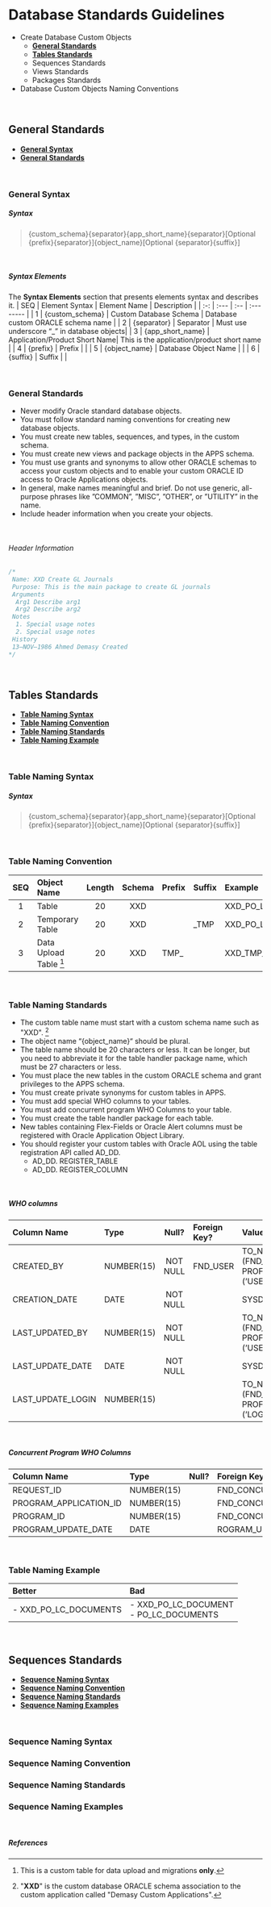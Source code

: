 # Database Standards Guidelines

- Create Database Custom Objects
  - <a href="#general-standards">**General Standards**</a>
  - <a href="#tables-standards">**Tables Standards**</a>
  - Sequences Standards
  - Views Standards
  - Packages Standards
- Database Custom Objects Naming Conventions

<br>

## General Standards

- <a href="#general-syntax">**General Syntax**</a>
- <a href="#">**General Standards**</a>

<br>

### General Syntax


##### Syntax 

> {custom_schema}{separator}{app_short_name}{separator}[Optional {prefix}{separator}]{object_name}[Optional {separator}{suffix}]

<br>

##### Syntax Elements
The **Syntax Elements** section that presents elements syntax and describes it.
 | SEQ | Element Syntax    | Element Name                  | Description |
 | :-: | :---              | :--                           | :--------   |
 | 1   | {custom_schema}   | Custom Database Schema        | Database custom ORACLE schema name |
 | 2   | {separator}       | Separator                     | Must use underscore “_” in database objects|
 | 3   | {app_short_name}  | Application/Product Short Name| This is the application/product short name |
 | 4   | {prefix}          | Prefix                        |  |
 | 5   | {object_name}     | Database Object Name          |  |
 | 6   | {suffix}          | Suffix                        |  |

<br>

### General Standards

- Never modify Oracle standard database objects.
- You must follow standard naming conventions for creating new database objects.
- You must create new tables, sequences, and types, in the custom schema.
- You must create new views and package objects in the APPS schema.
- You must use grants and synonyms to allow other ORACLE schemas to access your custom objects and to enable your custom ORACLE ID access to Oracle Applications objects.
- In general, make names meaningful and brief. Do not use generic, all-purpose phrases like ”COMMON”, ”MISC”, ”OTHER”, or ”UTILITY” in the name.
- Include header information when you create your objects.

<br>

###### Header Information

```SQL
/*
 Name: XXD Create GL Journals
 Purpose: This is the main package to create GL journals
 Arguments
  Arg1 Describe arg1
  Arg2 Describe arg2
 Notes
  1. Special usage notes
  2. Special usage notes
 History
 13–NOV–1986 Ahmed Demasy Created
*/
```

<br>

## Tables Standards

- <a href="#table-naming-syntax">**Table Naming Syntax**</a>
- <a href="#table-naming-convention">**Table Naming Convention**</a>
- <a href="#table-naming-standards">**Table Naming Standards**</a>
- <a href="#table-naming-example">**Table Naming Example**</a>

<br>

### Table Naming Syntax

##### Syntax 

> {custom_schema}{separator}{app_short_name}{separator}[Optional {prefix}{separator}]{object_name}[Optional {separator}{suffix}]

<br>

### Table Naming Convention

 | SEQ  | Object Name            | Length | Schema | Prefix | Suffix | Example |
 | :-:  | :----                  | :-:    | :--:   | :---   | :---   | :----   |
 | 1    | Table                  | 20     | XXD    |        |        | XXD_PO_LC_DOCUMENTS |
 | 2    | Temporary Table        | 20     | XXD    |        | \_TMP  | XXD_PO_LC_DOCS_TMP |
 | 3    | Data Upload Table [^1] | 20     | XXD    | TMP_   |        | XXD_TMP_LC_DOCS | 
 
<br>

### Table Naming Standards

- The custom table name must start with a custom schema name such as "XXD". [^2]
- The object name “{object_name}“ should be plural.
- The table name should be 20 characters or less. It can be longer, but you need to abbreviate it for the table handler package name, which must be 27 characters or less.
- You must place the new tables in the custom ORACLE schema and grant privileges to the APPS schema.
- You must create private synonyms for custom tables in APPS.
- You must add special WHO columns to your tables.
- You must add concurrent program WHO Columns to your table.
- You must create the table handler package for each table.
- New tables containing Flex-Fields or Oracle Alert columns must be registered with Oracle Application Object Library.
- You should register your custom tables with Oracle AOL using the table registration API called AD_DD.
  - AD_DD. REGISTER_TABLE
  - AD_DD. REGISTER_COLUMN

<br>

##### WHO columns

 | Column Name       | Type       | Null?    | Foreign Key? | Value | 
 | :--               | :----      | :-:      | :--          | :---   | 
 | CREATED_BY        | NUMBER(15) | NOT NULL | FND_USER     | TO_NUMBER (FND_ PROFILE.VALUE (’USER_ID’)) |
 | CREATION_DATE     | DATE       | NOT NULL |              | SYSDATE |
 | LAST_UPDATED_BY   | NUMBER(15) | NOT NULL |              | TO_NUMBER (FND_ PROFILE.VALUE (’USER_ID’)) | 
 | LAST_UPDATE_DATE  | DATE       | NOT NULL |              | SYSDATE |
 | LAST_UPDATE_LOGIN | NUMBER(15) |          |              | TO_NUMBER (FND_ PROFILE.VALUE (’LOGIN_ ID’)) |
 
<br>

##### Concurrent Program WHO Columns

 | Column Name             | Type       | Null? | Foreign Key to Table?   |  
 | :--                     | :----      | :-:   | :--                     | 
 | REQUEST_ID              | NUMBER(15) |       | FND_CONCURRENT_REQUESTS | 
 | PROGRAM_APPLICATION_ID  | NUMBER(15) |       | FND_CONCURRENT_PROGRAMS | 
 | PROGRAM_ID              | NUMBER(15) |       | FND_CONCURRENT_PROGRAMS | 
 | PROGRAM_UPDATE_DATE     | DATE       |       | ROGRAM_UPDATE_DATE      | 
 
<br>

### Table Naming Example

 | Better   | Bad        |
 | :---  | :---        |
 | - XXD_PO_LC_DOCUMENTS | - XXD_PO_LC_DOCUMENT <br> - PO_LC_DOCUMENTS       |

<br>

## Sequences Standards

- <a href="#">**Sequence Naming Syntax**</a>
- <a href="#">**Sequence Naming Convention**</a>
- <a href="#">**Sequence Naming Standards**</a>
- <a href="#">**Sequence Naming Examples**</a>

<br>

### Sequence Naming Syntax

### Sequence Naming Convention

### Sequence Naming Standards

### Sequence Naming Examples


<br>

##### References
[^2]: "**XXD**" is the custom database ORACLE schema association to the custom application called "Demasy Custom Applications".
[^1]: This is a custom table for data upload and migrations **only**.
